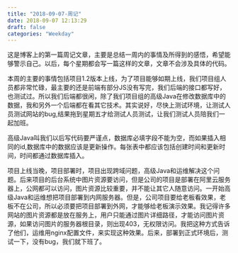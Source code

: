 ```yaml
---
title: "2018-09-07-周记"
date: 2018-09-07 12:13:29
draft: false
categories: "Weekday"
---
```

这是博客上的第一篇周记文章，主要是总结一周内的事情及所得到的感悟，希望能够警示自己。以后，每个星期都会写一篇这样的文章，文章不会涉及具体的代码。


本周的主要的事情包括项目1.2版本上线，为了项目能够如期上线，我们项目组人员都非常忙碌，最主要的还是前端有部分JS没有写完，我们后端的接口都写好，也测试过。所以我们后端都很闲，除了我们项目组的高级Java在修改数据库中的数据，我和另外一个后端都在看其它技术。其实说好，尽快上测试环境，让测试人员测试网站的bug,结果拖到星期五才给测试人员测试，让我们测试人员陪我们一起加班。

高级Java叫我们以后写代码要严谨点，数据库必填字段不能为空，而如果插入相同的id,数据库中的数据应该是更新操作。每张表中都应该包括创建时间和更新时间，时间都通过数据库插入。

项目上线当晚，项目部署时，项目出现跨域问题，高级Java和运维解决这个问题。后来项目的后台系统中图片资源要访问，但是公司的项目是部署在阿里云服务器上，公网都可以访问，图片资源比较重要，并不能让其它人随意访问。一开始高级Java和运维想把项目部署到内网服务器。但是，公司项目要给老板看效果，老板不在公司，所以必须要把项目部署到外网，才能够给老板演示效果。我记得许多网站的图片资源都是放在服务上，用户只能通过图片详细路径，才能访问图片资源，如果访问图片的服务器根目录，则出现403，无权限访问。我把这种方式告诉了他们，运维用nginx配置文件，来实现这种效果。后来，部署到正式环境后，测试一下，没有bug，我们就下班了。

